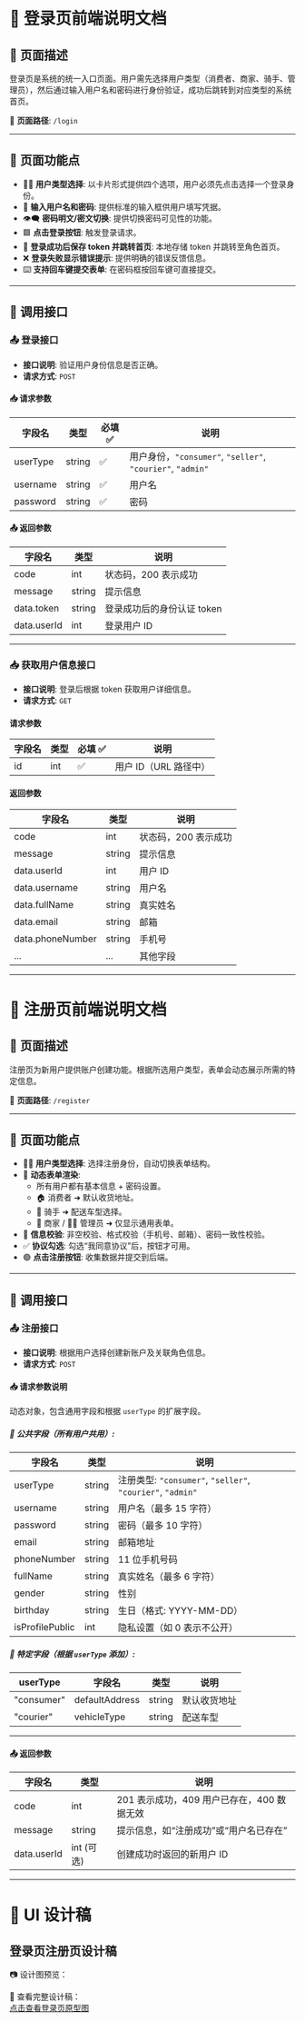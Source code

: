 # 🚪 登录页前端说明文档

## 📄 页面描述

登录页是系统的统一入口页面。用户需先选择用户类型（消费者、商家、骑手、管理员），然后通过输入用户名和密码进行身份验证，成功后跳转到对应类型的系统首页。

📍 **页面路径**: `/login`

---

## 🎯 页面功能点

- 🧑‍💼 **用户类型选择**: 以卡片形式提供四个选项，用户必须先点击选择一个登录身份。
- 🔐 **输入用户名和密码**: 提供标准的输入框供用户填写凭据。
- 👁️‍🗨️ **密码明文/密文切换**: 提供切换密码可见性的功能。
- 🟩 **点击登录按钮**: 触发登录请求。
- 🧾 **登录成功后保存 token 并跳转首页**: 本地存储 token 并跳转至角色首页。
- ❌ **登录失败显示错误提示**: 提供明确的错误反馈信息。
- ⌨️ **支持回车键提交表单**: 在密码框按回车键可直接提交。

---

## 🔌 调用接口

### 📤 登录接口

- **接口说明**: 验证用户身份信息是否正确。
- **请求方式**: `POST`


#### 📥 请求参数

| 字段名   | 类型   | 必填 ✅ | 说明 |
| -------- | ------ | ------- | ---- |
| userType | string | ✅      | 用户身份，`"consumer"`, `"seller"`, `"courier"`, `"admin"` |
| username | string | ✅      | 用户名 |
| password | string | ✅      | 密码 |

#### 📤 返回参数

| 字段名      | 类型   | 说明 |
| ----------- | ------ | ---- |
| code        | int    | 状态码，200 表示成功 |
| message     | string | 提示信息 |
| data.token  | string | 登录成功后的身份认证 token |
| data.userId | int    | 登录用户 ID |

---

### 📥 获取用户信息接口

- **接口说明**: 登录后根据 token 获取用户详细信息。
- **请求方式**: `GET`


#### 请求参数

| 字段名 | 类型 | 必填 ✅ | 说明 |
| ------ | ---- | ------- | ---- |
| id     | int  | ✅      | 用户 ID（URL 路径中） |

#### 返回参数

| 字段名           | 类型   | 说明 |
| ---------------- | ------ | ---- |
| code             | int    | 状态码，200 表示成功 |
| message          | string | 提示信息 |
| data.userId      | int    | 用户 ID |
| data.username    | string | 用户名 |
| data.fullName    | string | 真实姓名 |
| data.email       | string | 邮箱 |
| data.phoneNumber | string | 手机号 |
| ...              | ...    | 其他字段 |

---

# 📝 注册页前端说明文档

## 📄 页面描述

注册页为新用户提供账户创建功能。根据所选用户类型，表单会动态展示所需的特定信息。

📍 **页面路径**: `/register`

---

## 🎯 页面功能点

- 🧑‍🎓 **用户类型选择**: 选择注册身份，自动切换表单结构。
- 🧩 **动态表单渲染**:
  - 所有用户都有基本信息 + 密码设置。
  - 🏠 消费者 ➜ 默认收货地址。
  - 🛵 骑手 ➜ 配送车型选择。
  - 🏬 商家 / 🧑‍💼 管理员 ➜ 仅显示通用表单。
- 📏 **信息校验**: 非空校验、格式校验（手机号、邮箱）、密码一致性校验。
- ✅ **协议勾选**: 勾选“我同意协议”后，按钮才可用。
- 🟢 **点击注册按钮**: 收集数据并提交到后端。

---

## 🔌 调用接口

### 📤 注册接口

- **接口说明**: 根据用户选择创建新账户及关联角色信息。
- **请求方式**: `POST`

#### 📥 请求参数说明

动态对象，包含通用字段和根据 `userType` 的扩展字段。

##### 🔧 公共字段（所有用户共用）:

| 字段名          | 类型   | 说明 |
| --------------- | ------ | ---- |
| userType        | string | 注册类型: `"consumer"`, `"seller"`, `"courier"`, `"admin"` |
| username        | string | 用户名（最多 15 字符） |
| password        | string | 密码（最多 10 字符） |
| email           | string | 邮箱地址 |
| phoneNumber     | string | 11 位手机号码 |
| fullName        | string | 真实姓名（最多 6 字符） |
| gender          | string | 性别 |
| birthday        | string | 生日（格式: YYYY-MM-DD） |
| isProfilePublic | int    | 隐私设置（如 0 表示不公开） |

##### 📌 特定字段（根据 `userType` 添加）:

| userType    | 字段名        | 类型   | 说明           |
| ----------- | ------------- | ------ | -------------- |
| "consumer"  | defaultAddress| string | 默认收货地址   |
| "courier"   | vehicleType   | string | 配送车型       |

---

#### 📤 返回参数

| 字段名      | 类型 | 说明 |
| ----------- | ---- | ---- |
| code        | int  | 201 表示成功，409 用户已存在，400 数据无效 |
| message     | string | 提示信息，如“注册成功”或“用户名已存在” |
| data.userId | int (可选) | 创建成功时返回的新用户 ID |

---


# 🎨 UI 设计稿

## 登录页注册页设计稿

📷 设计图预览：


🔗 查看完整设计稿：  
[点击查看登录页原型图](https://readdy.link/preview/138be49f-4928-45f7-a7b3-deb262b4e4b5/1144317) 






